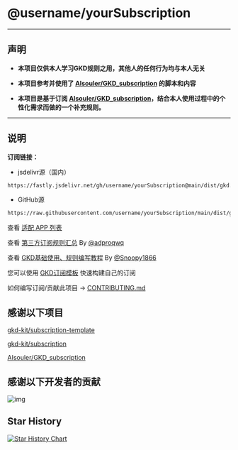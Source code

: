 # @username/yourSubscription

---

## 声明

- **本项目仅供本人学习GKD规则之用，其他人的任何行为均与本人无关**

- **本项目参考并使用了 [AIsouler/GKD_subscription](https://github.com/AIsouler/GKD_subscription) 的脚本和内容**

- **本项目是基于订阅 [AIsouler/GKD_subscription](https://raw.githubusercontent.com/AIsouler/GKD_subscription/main/dist/AIsouler_gkd.json5)，结合本人使用过程中的个性化需求而做的一个补充规则。**

---

## 说明

**订阅链接：**

- jsdelivr源（国内）

```txt
https://fastly.jsdelivr.net/gh/username/yourSubscription@main/dist/gkd.json5
```

- GitHub源

```txt
https://raw.githubusercontent.com/username/yourSubscription/main/dist/gkd.json5
```

查看 [适配 APP 列表](./dist/README.md)

查看 [第三方订阅规则汇总](https://github.com/Adpro-Team/GKD_THS_List) By [@adproqwq](https://github.com/adproqwq)

查看 [GKD基础使用、规则编写教程](https://github.com/Snoopy1866/blogs/tree/main/software/gkd) By [@Snoopy1866](https://github.com/Snoopy1866)

您可以使用 [GKD订阅模板](https://github.com/gkd-kit/subscription-template) 快速构建自己的订阅

如何编写订阅/贡献此项目 -> [CONTRIBUTING.md](./CONTRIBUTING.md)


## 感谢以下项目

[gkd-kit/subscription-template](https://github.com/gkd-kit/subscription-template/tree/main)

[gkd-kit/subscription](https://github.com/gkd-kit/subscription)

[AIsouler/GKD_subscription](https://github.com/AIsouler/GKD_subscription)

## 感谢以下开发者的贡献

![img](https://contrib.rocks/image?repo=happyDom/dyySubscription&_v=0)

## Star History

[![Star History Chart](https://api.star-history.com/svg?repos=happyDom/dyySubscription&type=Date)](https://star-history.com/#happyDom/dyySubscription&Date)
